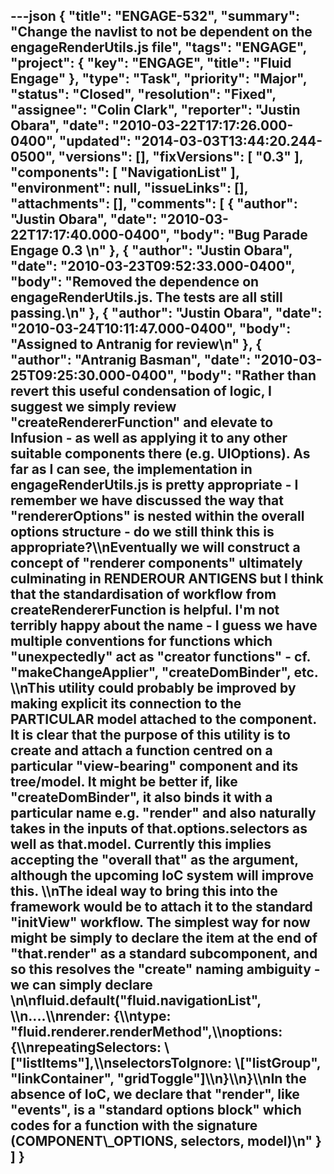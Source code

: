 ---json
{
  "title": "ENGAGE-532",
  "summary": "Change the navlist to not be dependent on the engageRenderUtils.js file",
  "tags": "ENGAGE",
  "project": {
    "key": "ENGAGE",
    "title": "Fluid Engage"
  },
  "type": "Task",
  "priority": "Major",
  "status": "Closed",
  "resolution": "Fixed",
  "assignee": "Colin Clark",
  "reporter": "Justin Obara",
  "date": "2010-03-22T17:17:26.000-0400",
  "updated": "2014-03-03T13:44:20.244-0500",
  "versions": [],
  "fixVersions": [
    "0.3"
  ],
  "components": [
    "NavigationList"
  ],
  "environment": null,
  "issueLinks": [],
  "attachments": [],
  "comments": [
    {
      "author": "Justin Obara",
      "date": "2010-03-22T17:17:40.000-0400",
      "body": "Bug Parade Engage 0.3&#x20;\n"
    },
    {
      "author": "Justin Obara",
      "date": "2010-03-23T09:52:33.000-0400",
      "body": "Removed the dependence on engageRenderUtils.js. The tests are all still passing.\n"
    },
    {
      "author": "Justin Obara",
      "date": "2010-03-24T10:11:47.000-0400",
      "body": "Assigned to Antranig for review\n"
    },
    {
      "author": "Antranig Basman",
      "date": "2010-03-25T09:25:30.000-0400",
      "body": "Rather than revert this useful condensation of logic, I suggest we simply review \"createRendererFunction\" and elevate to Infusion - as well as applying it to any other suitable components there (e.g. UIOptions). As far as I can see, the implementation in engageRenderUtils.js is pretty appropriate - I remember we have discussed the way that \"rendererOptions\" is nested within the overall options structure - do we still think this is appropriate?\\\nEventually we will construct a concept of \"renderer components\" ultimately culminating in RENDEROUR ANTIGENS but I think that the standardisation of workflow from createRendererFunction is helpful. I'm not terribly happy about the name - I guess we have multiple conventions for functions which \"unexpectedly\" act as \"creator functions\" - cf. \"makeChangeApplier\", \"createDomBinder\", etc. \\\nThis utility could probably be improved by making explicit its connection to the PARTICULAR model attached to the component. It is clear that the purpose of this utility is to create and attach a function centred on a particular \"view-bearing\" component and its tree/model. It might be better if, like \"createDomBinder\", it also binds it with a particular name e.g. \"render\" and also naturally takes in the inputs of that.options.selectors as well as that.model. Currently this implies accepting the \"overall that\" as the argument, although the upcoming IoC system will improve this. \\\nThe ideal way to bring this into the framework would be to attach it to the standard \"initView\" workflow. The simplest way for now might be simply to declare the item at the end of \"that.render\" as a standard subcomponent, and so this resolves the \"create\" naming ambiguity - we can simply declare&#x20;\n\nfluid.default(\"fluid.navigationList\", \\\n....\\\nrender: {\\\ntype: \"fluid.renderer.renderMethod\",\\\noptions: {\\\nrepeatingSelectors: \\[\"listItems\"],\\\nselectorsToIgnore: \\[\"listGroup\", \"linkContainer\", \"gridToggle\"]\\\n}\\\n}\\\nIn the absence of IoC, we declare that \"render\", like \"events\", is a \"standard options block\" which codes for a function with the signature (COMPONENT\\_OPTIONS, selectors, model)\n"
    }
  ]
}
---

        